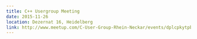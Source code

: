 ```yaml
---
title: C++ Usergroup Meeting
date: 2015-11-26
location: Dezernat 16, Heidelberg
link: http://www.meetup.com/C-User-Group-Rhein-Neckar/events/dplcpkytpbjc/
---
```


